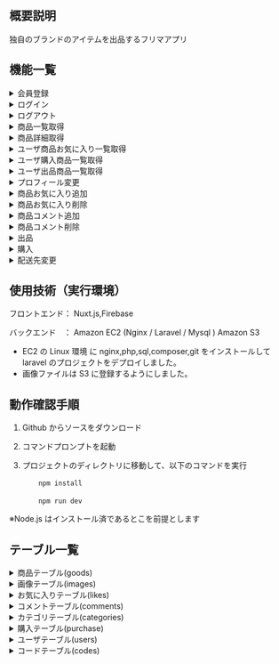 ## 概要説明

独自のブランドのアイテムを出品するフリマアプリ

## 機能一覧

<details>
<summary>会員登録</summary>

1. 「会員登録」をクリック（未ログイン時のみ押下可能）  
   ![alt text](static/image/image-1.png)

1. Email と password を入力して「登録する」をクリック

- Email：必須
- password：必須,6 桁以上
- 登録後はログイン状態になる

  ![alt text](static/image/image-2.png)

</details>

<details>
<summary>ログイン</summary>

1. 「ログイン」をクリック（未ログイン時のみ押下可能）  
   ![alt text](static/image/image-3.png)

1. Email と password を入力して「ログイン」をクリック

- Email：必須
- password：必須

  ![alt text](static/image/image-4.png)

</details>
<details>
<summary>ログアウト</summary>

1. 「ログアウト」をクリック（ログイン時のみ押下可能）  
   ![alt text](static/image/image-5.png)

1. 完了メッセージが表示されるので「閉じる」をクリック

   ![alt text](static/image/image-6.png)

</details>
<details>
<summary>商品一覧取得</summary>

1. 「ロゴ」をクリック
1. 商品一覧が表示される

   ![alt text](static/image/image-7.png)

</details> 
<details>
<summary>商品詳細取得</summary>

1. 商品一覧画面の画像をクリック  
   ![alt text](static/image/image-8.png)

1. 商品詳細が表示される

   ![alt text](static/image/image-9.png)

</details> 
<details>
<summary>ユーザ商品お気に入り一覧取得</summary>

1. 「マイリスト」をクリック

   ![alt text](static/image/image-10.png)

1. お気に入り一覧が表示される

   ![alt text](static/image/image-11.png)

</details> 
<details>
<summary>ユーザ購入商品一覧取得</summary>

1. 「マイページ」をクリック

1. 購入一覧が表示される

   ![alt text](static/image/image-24.png)

</details> 
<details>
<summary>ユーザ出品商品一覧取得</summary>

1. 「マイページ」をクリック  
   ![alt text](static/image/image-15.png)

1. 出品一覧が表示される

   ![alt text](static/image/image-16.png)

</details> 
<details>
<summary>プロフィール変更</summary>

1. 「マイページ」をクリック

   ![alt text](static/image/image-25.png)

1. 「プロフィールを編集」をクリック

   ![alt text](static/image/image-26.png)

1. 編集が完了したら「更新する」をクリック

   ![alt text](static/image/image-27.png)

1. 完了メッセージが表示されるので「閉じる」をクリック
   -  エラーで完了しない場合は、画像ファイルのサイズを小さくしてください。（サイズ制限未実装のため）

   ![alt text](static/image/image-28.png)

</details>
<details>
<summary>商品お気に入り追加</summary>

1. 商品一覧画面の画像をクリック  
   ![alt text](static/image/image-8.png)

1. 商品詳細画面で ☆ をクリック（ログイン時のみ ☆ 表示）

   ![alt text](static/image/image-29.png)

1. お気に入りに登録される

- お気に入り一覧は「マイリスト」から確認できる

  ![alt text](static/image/image-30.png)

</details>
<details>
<summary>商品お気に入り削除</summary>

1. 商品一覧画面の画像をクリック

   ![alt text](static/image/image-8.png)

1. 商品詳細画面で ☆ をクリック （ログイン時のみ ☆ 表示）

   ![alt text](static/image/image-30.png)

1. お気に入りから削除される

- お気に入り一覧は「マイリスト」から確認できる

  ![alt text](static/image/image-29.png)

</details>
<details>
<summary>商品コメント追加</summary>

1. 商品一覧画面の画像をクリック

   ![alt text](static/image/image-8.png)

1. 商品詳細画面で コメントマーク をクリック （ログイン時のみ表示）

   ![alt text](static/image/image-31.png)

1. コメントマーク欄まで自動でスライドする

   ![alt text](static/image/image-32.png)

1. コメントを入力して「コメントを送信する」をクリック

   - コメント入力欄：ログイン時のみ表示
   - コメントボタン：ログイン時のみ表示

     ![alt text](static/image/image-33.png)

1. コメントが表示される

   ![alt text](static/image/image-35.png)

</details>
<details>
<summary>商品コメント削除</summary>

1. コメントを削除ボタンをクリック(自分のコメントの場合のみ表示)

   ![alt text](static/image/image-40.png)

1. コメントが削除される

   ![alt text](static/image/image-42.png)

</details>
<details>
<summary>出品</summary>

1. 「出品」をクリック（未ログインの場合はログインへ）

   ![alt text](static/image/image-12.png)

1. 出品する商品情報を入力して、「出品する」ボタンをクリック

- 全項目：必須

  ![alt text](static/image/image-13.png)

1. 完了メッセージが表示されるので「閉じる」をクリック
   -  エラーで完了しない場合は、画像ファイルのサイズを小さくしてください。（サイズ制限未実装のため）
   
   ![alt text](static/image/image-14.png)

</details>
<details>
<summary>購入</summary>

1. 商品一覧画面で商品をクリック

   ![alt text](static/image/image-17.png)

1. 「購入する」をクリック

   ![alt text](static/image/image-18.png)

1. 支払方法、配送方法を確認して「購入する」をクリック

   ![alt text](static/image/image-19.png)

1. 完了メッセージが表示されるので「閉じる」をクリック

   ![alt text](static/image/image-20.png)

</details>
<details>
<summary>配送先変更</summary>

1. 購入画面で「変更する」をクリック

   ![alt text](static/image/image-21.png)

1. 郵便番号、住所、建物名を入力して「更新する」をクリック

- 郵便番号：必須、住所自動入力
- 住所：必須

  ![alt text](static/image/image-22.png)

</details>

## 使用技術（実行環境）

フロントエンド： Nuxt.js,Firebase

バックエンド　： Amazon EC2 (Nginx / Laravel / Mysql ) Amazon S3

- EC2 の Linux 環境 に nginx,php,sql,composer,git をインストールして laravel のプロジェクトをデプロイしました。
- 画像ファイルは S3 に登録するようにしました。

## 動作確認手順

1.  Github からソースをダウンロード
2.  コマンドプロンプトを起動
3.  プロジェクトのディレクトリに移動して、以下のコマンドを実行

            npm install

            npm run dev

※Node.js はインストール済であるとこを前提とします

## テーブル一覧

<details>
<summary>商品テーブル(goods)</summary>

| カラム名   | 型              | 備考 |
| ---------- | --------------- | ---- |
| id         | unsigned bigint |      |
| user_id    | unsigned bigint |      |
| goods_name | string          |      |
| price      | integer         |      |
| condition  | string          |      |
| detail     | string          |      |
| created_at | timestamp       |      |
| updated_at | timestamp       |      |

</details>
<details>
<summary>画像テーブル(images)</summary>

| カラム名   | 型              | 備考 |
| ---------- | --------------- | ---- |
| id         | unsigned bigint |      |
| goods_id   | unsigned bigint |      |
| url        | string          |      |
| created_at | timestamp       |      |
| updated_at | timestamp       |      |

</details>
<details>
<summary>お気に入りテーブル(likes)</summary>

| カラム名   | 型              | 備考 |
| ---------- | --------------- | ---- |
| id         | unsigned bigint |      |
| user_id    | unsigned bigint |      |
| goods_id   | unsigned bigint |      |
| comment    | string          |      |
| created_at | timestamp       |      |
| updated_at | timestamp       |      |

</details>
<details>
<summary>コメントテーブル(comments)</summary>

| カラム名   | 型              | 備考 |
| ---------- | --------------- | ---- |
| id         | unsigned bigint |      |
| user_id    | unsigned bigint |      |
| goods_id   | unsigned bigint |      |
| comment    | string          |      |
| created_at | timestamp       |      |
| updated_at | timestamp       |      |

</details>
<details>
<summary>カテゴリテーブル(categories)</summary>

| カラム名   | 型              | 備考 |
| ---------- | --------------- | ---- |
| id         | unsigned bigint |      |
| goods_id   | unsigned bigint |      |
| category   | string          |      |
| created_at | timestamp       |      |
| updated_at | timestamp       |      |

</details>
<details>
<summary>購入テーブル(purchase)</summary>

| カラム名       | 型              | 備考 |
| -------------- | --------------- | ---- |
| id             | unsigned bigint |      |
| user_id        | unsigned bigint |      |
| goods_id       | unsigned bigint |      |
| payment_method | string          |      |
| postno         | string          |      |
| address1       | string          |      |
| address2       | string          |      |
| created_at     | timestamp       |      |
| updated_at     | timestamp       |      |

</details>
<details>
<summary>ユーザテーブル(users)</summary>

| カラム名   | 型              | 備考 |
| ---------- | --------------- | ---- |
| id         | unsigned bigint |      |
| uid        | unsigned bigint |      |
| email      | string          |      |
| name       | string          |      |
| address1   | string          |      |
| address2   | string          |      |
| postno     | string          |      |
| url        | string          |      |
| created_at | timestamp       |      |
| updated_at | timestamp       |      |

</details>
<details>
<summary>コードテーブル(codes)</summary>

| カラム名   | 型              | 備考               |
| ---------- | --------------- | ------------------ |
| id         | unsigned bigint |                    |
| type       | string          | 1：カテゴリ 2.状態  |
| code       | string          |                    |
| value      | string          |                    |
| created_at | timestamp       |                    |
| updated_at | timestamp       |                    |

</details>
